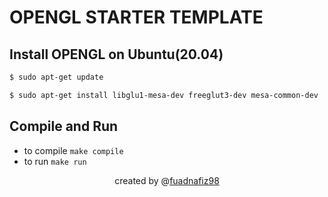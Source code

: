 # OPENGL STARTER TEMPLATE

## Install **OPENGL** on Ubuntu(20.04)

```bash
$ sudo apt-get update

$ sudo apt-get install libglu1-mesa-dev freeglut3-dev mesa-common-dev
```

## Compile and Run

- to compile `make compile`
- to run `make run`

<footer align="center">created by @<a href="https://github.com/fuadnafiz98">fuadnafiz98</a></footer>
